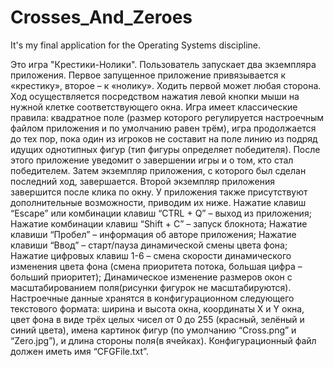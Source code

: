# Crosses_And_Zeroes
It's my final application for the Operating Systems discipline.

Это игра "Крестики-Нолики".
Пользователь запускает два экземпляра приложения. Первое запущенное приложение привязывается к «крестику», второе – к «нолику». Ходить первой может любая сторона. Ход осуществляется посредством нажатия левой кнопки мыши на нужной клетке соответствующего окна. Игра имеет классические правила: квадратное поле (размер которого регулируется настроечным файлом приложения и по умолчанию равен трём), игра продолжается до тех пор, пока один из игроков не составит на поле линию из подряд идущих однотипных фигур (тип фигуры определяет победителя). После этого приложение уведомит о завершении игры и о том, кто стал победителем. Затем экземпляр приложения, с которого был сделан последний ход, завершается. Второй экземпляр приложения завершится после клика по окну. 
У приложения также присутствуют дополнительные возможности, приводим их ниже.
Нажатие клавиш “Escape” или комбинации клавиш “CTRL + Q” – выход из приложения;
Нажатие комбинации клавиш “Shift + C” – запуск блокнота;
Нажатие клавиши “Пробел” – информация об авторе приложения;
Нажатие клавиши “Ввод” – старт/пауза динамической смены цвета фона;
Нажатие цифровых клавиш 1-6 – смена скорости динамического изменения цвета фона (смена приоритета потока, большая цифра – больший приоритет);
Динамическое изменение размеров окон с масштабированием поля(рисунки фигурок не масштабируются).
Настроечные данные хранятся в конфигурационном следующего текстового формата: ширина и высота окна, координаты X и Y окна, цвет фона в виде трёх целых чисел от 0 до 255 (красный, зелёный и синий цвета), имена картинок фигур (по умолчанию “Cross.png” и “Zero.jpg”), и длина стороны поля(в ячейках). Конфигурационный файл должен иметь имя “CFGFile.txt”. 
